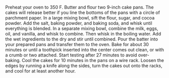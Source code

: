 Preheat your oven to 350 F.
Butter and flour two 9-inch cake pans. The cakes will release better if you line the bottoms of the pans with a circle of parchment paper.
In a large mixing bowl, sift the flour, sugar, and cocoa powder. Add the salt, baking powder, and baking soda, and whisk until everything is blended.
In a separate mixing bowl, combine the milk, eggs, oil, and vanilla, and whisk to combine. Then whisk in the boiling water.
Add the wet ingredients to the dry and stir until combined.
Pour the batter into your prepared pans and transfer them to the oven.
Bake for about 30 minutes or until a toothpick inserted into the center comes out clean, or with a crumb or two attached. Start testing after 27 minutes to avoid over-baking.
Cool the cakes for 10 minutes in the pans on a wire rack. Loosen the edges by running a knife along the sides, turn the cakes out onto the racks, and cool for at least another hour.
